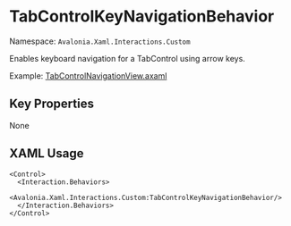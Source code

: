 # TabControlKeyNavigationBehavior

Namespace: `Avalonia.Xaml.Interactions.Custom`

Enables keyboard navigation for a TabControl using arrow keys.

Example: [TabControlNavigationView.axaml](samples/BehaviorsTestApplication/Views/Pages/TabControlNavigationView.axaml)

## Key Properties
None

## XAML Usage
```xaml
<Control>
  <Interaction.Behaviors>
    <Avalonia.Xaml.Interactions.Custom:TabControlKeyNavigationBehavior/>
  </Interaction.Behaviors>
</Control>
```
